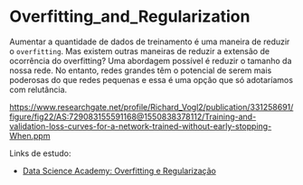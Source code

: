 # Overfitting_and_Regularization

Aumentar a quantidade de dados de treinamento é uma maneira de reduzir o `overfitting`. Mas existem outras maneiras de reduzir a extensão de ocorrência do overfitting? Uma abordagem possível é reduzir o tamanho da nossa rede. No entanto, redes grandes têm o potencial de serem mais poderosas do que redes pequenas e essa é uma opção que só adotaríamos com relutância.


https://www.researchgate.net/profile/Richard_Vogl2/publication/331258691/figure/fig22/AS:729083155591168@1550838378112/Training-and-validation-loss-curves-for-a-network-trained-without-early-stopping-When.ppm










Links de estudo:

* [Data Science Academy: Overfitting e Regularização](https://www.deeplearningbook.com.br/overfitting-e-regularizacao-parte-2/)







